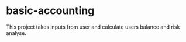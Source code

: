 # basic-accounting
This project takes inputs from user and calculate users balance and risk analyse.
